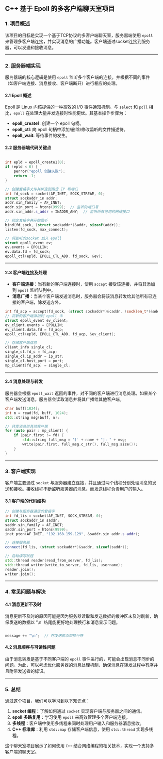 ## C++ 基于 Epoll 的多客户端聊天室项目

### 1. 项目概述

该项目的目标是实现一个基于TCP协议的多客户端聊天室，服务器端使用 `epoll` 来管理多客户端连接，并实现消息的广播功能。客户端通过socket连接到服务器，可以发送和接收消息。

------

### 2. 服务器端实现

服务器端的核心逻辑是使用 `epoll` 监听多个客户端的连接，并根据不同的事件（如客户端连接、消息接收、客户端断开）进行相应的处理。

#### 2.1 Epoll 概述

Epoll 是 Linux 内核提供的一种高效的 I/O 事件通知机制。与 `select` 和 `poll` 相比，`epoll` 在处理大量并发连接时性能更优。其基本操作步骤为：

- **epoll_create1**: 创建一个 epoll 句柄。
- **epoll_ctl**: 向 epoll 句柄中添加/删除/修改监听的文件描述符。
- **epoll_wait**: 等待事件的发生。

#### 2.2 服务器端代码关键点

```c++

int epld = epoll_create1(0);
if (epld < 0) {
    perror("epoll 创建失败");
    return -1;
}

// 创建套接字文件并绑定到指定 IP 和端口
int fd_sock = socket(AF_INET, SOCK_STREAM, 0);
struct sockaddr_in addr;
addr.sin_family = AF_INET;
addr.sin_port = htons(9999);  // 监听的端口号
addr.sin_addr.s_addr = INADDR_ANY;  // 监听所有可用的网络接口

// 绑定套接字并开始监听
bind(fd_sock, (struct sockaddr*)&addr, sizeof(addr));
listen(fd_sock, max_connect);

// 将监听的socket 放入 epoll
struct epoll_event ev;
ev.events = EPOLLIN;
ev.data.fd = fd_sock;
epoll_ctl(epld, EPOLL_CTL_ADD, fd_sock, &ev);
```

------

#### 2.3 客户端连接及处理

- **客户端连接**：当有新的客户端连接时，使用 `accept` 接受该连接，并将其添加到 `epoll` 监听队列中。
- **消息广播**：当某个客户端发送消息时，服务器会将该消息转发给其他所有已连接的客户端，除发送方外。

```c++
int fd_acp = accept(fd_sock, (struct sockaddr*)&caddr, (socklen_t*)&addrlen);
// 将新的客户端添加到 epoll 中
struct epoll_event ev_client;
ev_client.events = EPOLLIN;
ev_client.data.fd = fd_acp;
epoll_ctl(epld, EPOLL_CTL_ADD, fd_acp, &ev_client);

// 存储客户端信息
client_info single_cl;
single_cl.fd_c = fd_acp;
single_cl.ip_addr = ip_str;
single_cl.host_port = port;
mp_client[fd_acp] = single_cl;
```

------

#### 2.4 消息处理与转发

服务器会根据 `epoll_wait` 返回的事件，对不同的客户端进行消息处理。如果某个客户端发送消息，服务器会读取消息并将其广播给其他客户端。

```c++
char buff[1024];
int n = read(fd, buff, 1024);
std::string msg(buff, n);

// 转发消息给其他客户端
for (auto pair : mp_client) {
    if (pair.first != fd) {
        std::string full_msg = '[' + name + "]: " + msg;
        write(pair.first, full_msg.c_str(), full_msg.size());
    }
}
```

------

### 3. 客户端实现

客户端主要通过 `socket` 与服务器建立连接，并且通过两个线程分别处理消息的发送和接收。接收线程不断监听服务器的消息，而发送线程负责用户的输入。

#### 3.1 客户端的代码结构

```c++
// 创建与服务器通信的套接字
int fd_lis = socket(AF_INET, SOCK_STREAM, 0);
struct sockaddr_in saddr;
saddr.sin_family = AF_INET;
saddr.sin_port = htons(9999);
inet_pton(AF_INET, "192.168.159.129", &saddr.sin_addr.s_addr);

// 连接服务器
connect(fd_lis, (struct sockaddr*)&saddr, sizeof(saddr));

// 启动读写线程
std::thread reader(read_from_server, fd_lis);
std::thread writer(write_to_server, fd_lis, username);
reader.join();
writer.join();
```

------

### 4. 常见问题与解决

#### 4.1 消息更新不及时

消息更新不及时的原因可能是因为服务器读取和发送数据的缓冲区未及时刷新，确保发送的数据以 '\n' 结尾能更好地处理换行和消息显示问题。

```c++

message += "\n";  // 在发送前添加换行符
```

#### 4.2 消息顺序与可读性问题

由于消息转发是基于不同客户端的 `epoll` 事件进行的，可能会出现消息不同步的问题。为此，可以考虑优化服务器的消息处理机制，确保消息在转发过程中有序并且附带发送者的标识。

------

### 5. 总结

通过这个项目，我们可以学习到以下知识点：

1. **socket 编程**：了解如何通过 `socket` 实现客户端与服务器之间的通信。
2. **epoll 多路复用**：学习使用 `epoll` 来高效管理多个客户端连接。
3. **多线程**：客户端中使用多线程来同时处理用户输入和服务器消息接收。
4. **C++ 标准库**：利用 `std::map` 存储客户端信息，使用 `std::thread` 实现多线程。

这个聊天室项目展示了如何使用 `C++` 结合网络编程的相关技术，实现一个支持多客户端的聊天室。